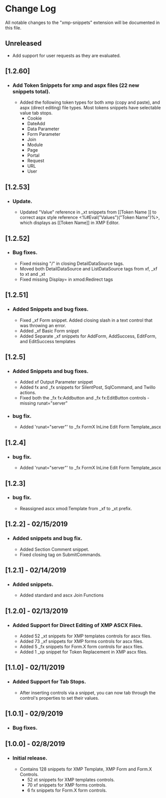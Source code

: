 # Change Log
All notable changes to the "xmp-snippets" extension will be documented in this file.

## Unreleased
- Add support for user requests as they are evaluated.

## [1.2.60]
- ### Add Token Snippets for xmp and aspx files (22 new snippets total).
    - Added the following token types for both xmp (copy and paste), and aspx (direct editing) file types. Most tokens snippets have selectable value tab stops.
        * Cookie
        * DateAdd
        * Data Parameter
        * Form Parameter
        * Join
        * Module
        * Page
        * Portal
        * Request
        * URL
        * User

## [1.2.53]
- ### Update.
    - Updated "Value" reference in _xt snippets from [[Token Name ]] to correct aspx style reference <%#Eval("Values")("Token Name")%>, which displays as [[Token Name]] in XMP Editor.

## [1.2.52]
- ### Bug fixes.
    - Fixed missing "/" in closing DetailDataSource tags. 
    - Moved both DetailDataSource and ListDataSource tags from xf, _xf to xt and _xt
    - Fixed missing Display= in xmod:Redirect tags

## [1.2.51]
- ### Added Snippets and bug fixes.
    - Fixed _xf Form snippet. Added closing slash in a text control that was throwing an error. 
    - Added _xf Basic Form snippt
    - Added Separate _xf snippets for AddForm, AddSuccess, EditForm, and EditSuccess templates

## [1.2.5]
- ### Added Snippets and bug fixes.
    - Added xf Output Parameter snippet
    - Added fx and _fx snippets for SilentPost, SqlCommand, and Twillo actions.
    - Fixed both the _fx fx:Addbutton and _fx fx:EditButton controls - missing runat="server"

- ### bug fix.
    - Added 'runat="server"' to _fx FormX InLine Edit Form Template_ascx

## [1.2.4]
- ### bug fix.
    - Added 'runat="server"' to _fx FormX InLine Edit Form Template_ascx

## [1.2.3]
- ### bug fix.
    - Reassigned ascx xmod:Template from _xf to _xt prefix.

## [1.2.2] - 02/15/2019 
- ### Added snippets and bug fix.
    - Added Section Comment snippet.
    - Fixed closing tag on SubmitCommands.

## [1.2.1] - 02/14/2019 
- ### Added snippets.
    - Added standard and ascx Join Functions

## [1.2.0] - 02/13/2019
- ### Added Support for Direct Editing of XMP ASCX Files.
    - Added 52 _xt snippets for XMP templates controls for ascx files.
    - Added 73 _xf snippets for XMP forms controls for ascx files. 
    - Added  5 _fx snippets for Form.X form controls for ascx files. 
    - Added  1 _xp snippet for Token Replacement in XMP ascx files.  

## [1.1.0] - 02/11/2019
- ### Added Support for Tab Stops.
    - After inserting controls via a snippet, you can now tab through the control's properties to set their values.

## [1.0.1] - 02/9/2019
- ### Bug fixes.

## [1.0.0] - 02/8/2019
- ### Initial release.
    - Contains 128 snippets for XMP Template, XMP Form and Form.X Controls.
      - 52 xt snippets for XMP templates controls.
      - 70 xf snippets for XMP forms controls.
      -  6 fx snippets for Form.X form controls.